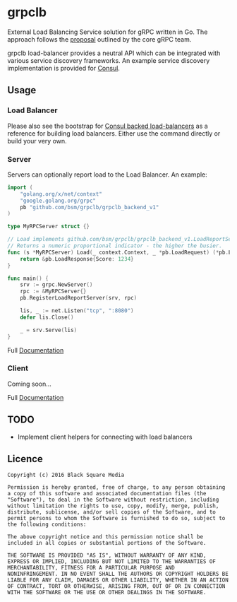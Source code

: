 # grpclb

External Load Balancing Service solution for gRPC written in Go. The approach follows the
[proposal](https://github.com/grpc/grpc/blob/master/doc/load-balancing.md) outlined by the
core gRPC team.

grpclb load-balancer provides a neutral API which can be integrated with various service discovery
frameworks. An example service discovery implementation is provided for [Consul](discovery/consul/).

## Usage

### Load Balancer

Please also see the bootstrap for [Consul backed load-balancers](cmd/grpc-lb-consul/main.go)
as a reference for building load balancers. Either use the command directly or build your very own.

### Server

Servers can optionally report load to the Load Balancer. An example:

```go
import (
	"golang.org/x/net/context"
	"google.golang.org/grpc"
	pb "github.com/bsm/grpclb/grpclb_backend_v1"
)

type MyRPCServer struct {}

// Load implements github.com/bsm/grpclb/grpclb_backend_v1.LoadReportServer
// Returns a numeric proportional indicator - the higher the busier.
func (s *MyRPCServer) Load(_ context.Context, _ *pb.LoadRequest) (*pb.LoadResponse, error) {
	return &pb.LoadResponse{Score: 1234}
}

func main() {
	srv := grpc.NewServer()
	rpc := &MyRPCServer{}
	pb.RegisterLoadReportServer(srv, rpc)

	lis, _ := net.Listen("tcp", ":8080")
	defer lis.Close()

	_ = srv.Serve(lis)
}
```

Full [Documentation](https://godoc.org/github.com/bsm/grpclb/server)

### Client

Coming soon...

Full [Documentation](https://godoc.org/github.com/bsm/grpclb/grpclb_balancer_v1#LoadBalancerClient)

## TODO

* Implement client helpers for connecting with load balancers

## Licence

```
Copyright (c) 2016 Black Square Media

Permission is hereby granted, free of charge, to any person obtaining
a copy of this software and associated documentation files (the
"Software"), to deal in the Software without restriction, including
without limitation the rights to use, copy, modify, merge, publish,
distribute, sublicense, and/or sell copies of the Software, and to
permit persons to whom the Software is furnished to do so, subject to
the following conditions:

The above copyright notice and this permission notice shall be
included in all copies or substantial portions of the Software.

THE SOFTWARE IS PROVIDED "AS IS", WITHOUT WARRANTY OF ANY KIND,
EXPRESS OR IMPLIED, INCLUDING BUT NOT LIMITED TO THE WARRANTIES OF
MERCHANTABILITY, FITNESS FOR A PARTICULAR PURPOSE AND
NONINFRINGEMENT. IN NO EVENT SHALL THE AUTHORS OR COPYRIGHT HOLDERS BE
LIABLE FOR ANY CLAIM, DAMAGES OR OTHER LIABILITY, WHETHER IN AN ACTION
OF CONTRACT, TORT OR OTHERWISE, ARISING FROM, OUT OF OR IN CONNECTION
WITH THE SOFTWARE OR THE USE OR OTHER DEALINGS IN THE SOFTWARE.
```
